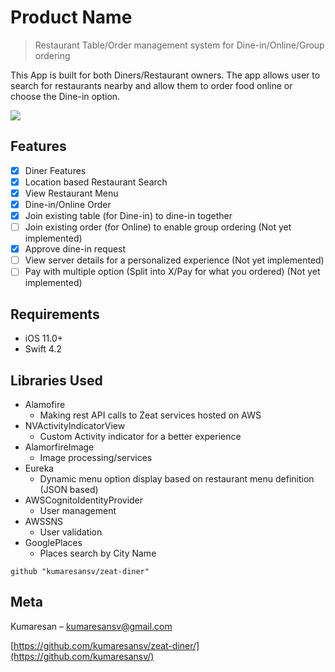 # Product Name
> Restaurant Table/Order management system for Dine-in/Online/Group ordering

This App is built for both Diners/Restaurant owners. The app allows user to search for restaurants nearby and allow them to order food online or choose the Dine-in option.

![](header.png)

## Features

- [x] Diner Features
- [x] Location based Restaurant Search
- [x] View Restaurant Menu
- [x] Dine-in/Online Order
- [x] Join existing table (for Dine-in) to dine-in together
- [ ] Join existing order (for Online) to enable group ordering (Not yet implemented)
- [x] Approve dine-in request
- [ ] View server details for a personalized experience (Not yet implemented)
- [ ] Pay with multiple option (Split into X/Pay for what you ordered) (Not yet implemented)

## Requirements

- iOS 11.0+
- Swift 4.2

## Libraries Used
- Alamofire
  - Making rest API calls to Zeat services hosted on AWS
- NVActivityIndicatorView
  - Custom Activity indicator for a better experience
- AlamorfireImage
  - Image processing/services
- Eureka
  - Dynamic menu option display based on restaurant menu definition (JSON based)
- AWSCognitoIdentityProvider
  - User management
- AWSSNS
  - User validation
- GooglePlaces
  - Places search by City Name


```
github "kumaresansv/zeat-diner"
```
## Meta

Kumaresan – kumaresansv@gmail.com


[https://github.com/kumaresansv/zeat-diner/](https://github.com/kumaresansv/)

[swift-image]:https://img.shields.io/badge/swift-3.0-orange.svg
[swift-url]: https://swift.org/
[license-image]: https://img.shields.io/badge/License-MIT-blue.svg
[license-url]: LICENSE
[travis-image]: https://img.shields.io/travis/dbader/node-datadog-metrics/master.svg?style=flat-square
[travis-url]: https://travis-ci.org/dbader/node-datadog-metrics
[codebeat-image]: https://codebeat.co/badges/c19b47ea-2f9d-45df-8458-b2d952fe9dad
[codebeat-url]: https://codebeat.co/projects/github-com-vsouza-awesomeios-com
